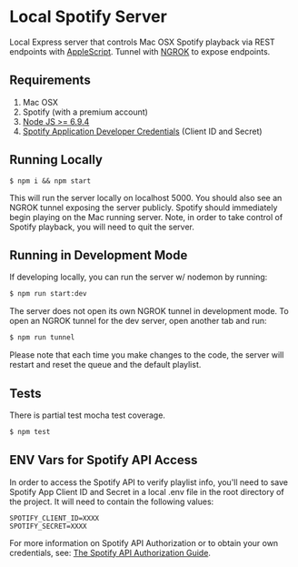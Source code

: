 # Local Spotify Server
Local Express server that controls Mac OSX Spotify playback via REST endpoints with [AppleScript](https://developer.spotify.com/applescript-api/). 
Tunnel with [NGROK](http://ngrok.io) to expose endpoints.


## Requirements
1. Mac OSX
2. Spotify (with a premium account)
3. [Node JS >= 6.9.4](https://github.com/creationix/nvm)
4. [Spotify Application Developer Credentials](https://developer.spotify.com/my-applications/#!/) (Client ID and Secret)


## Running Locally
```
$ npm i && npm start
```
This will run the server locally on localhost 5000. You should also see an NGROK tunnel exposing the server publicly. 
Spotify should immediately begin playing on the Mac running server. 
Note, in order to take control of Spotify playback, you will need to quit the server. 


## Running in Development Mode
If developing locally, you can run the server w/ nodemon by running:
```bash
$ npm run start:dev
```
The server does not open its own NGROK tunnel in development mode. 
To open an NGROK tunnel for the dev server, open another tab and run:
```bash
$ npm run tunnel
```
Please note that each time you make changes to the code, the server will restart and reset the queue and the default playlist.


## Tests
There is partial test mocha test coverage.
```bash
$ npm test
```


## ENV Vars for Spotify API Access
In order to access the Spotify API to verify playlist info, you'll need to save 
Spotify App Client ID and Secret in a local .env file in the root directory of the project.
It will need to contain the following values:
```
SPOTIFY_CLIENT_ID=XXXX
SPOTIFY_SECRET=XXXX
```
For more information on Spotify API Authorization or to obtain your own credentials, see: [The Spotify API Authorization Guide](https://developer.spotify.com/web-api/authorization-guide/).
